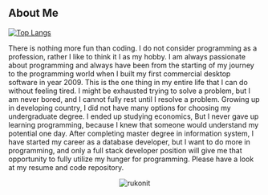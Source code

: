 ## About Me
[![Top Langs](https://github-readme-stats.vercel.app/api/top-langs/?username=rukonit&layout=compact)](https://github.com/anuraghazra/github-readme-stats)



There is nothing more fun than coding. I do not consider programming as a profession, rather I like to think it I as my hobby. I am always passionate about programming and always have been from the starting of my journey to the programming world when I built my first commercial desktop software in year 2009. This is the one thing in my entire life that I can do without feeling tired. I might be exhausted trying to solve a problem, but I am never bored, and I cannot fully rest until I resolve a problem. Growing up in developing country, I did not have many options for choosing my undergraduate degree. I ended up studying economics, But I never gave up learning programming, because I knew that someone would understand my potential one day. After completing master degree in information system, I have started my career as a database developer, but I want to do more in programming, and only a full stack developer position will give me that opportunity to fully utilize my hunger for programming.  Please have a look at my resume and code repository.

<p align="center"> <img src="https://github-readme-stats.vercel.app/api?username=rukonit&show_icons=true&theme=gotham" alt="rukonit" />
